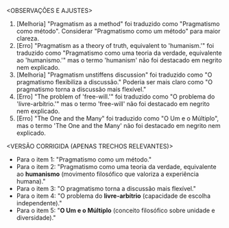 <OBSERVAÇÕES E AJUSTES>
1. [Melhoria] "Pragmatism as a method" foi traduzido como "Pragmatismo como método". Considerar "Pragmatismo como um método" para maior clareza.
2. [Erro] "Pragmatism as a theory of truth, equivalent to 'humanism.'" foi traduzido como "Pragmatismo como uma teoria da verdade, equivalente ao 'humanismo.'" mas o termo 'humanism' não foi destacado em negrito nem explicado.
3. [Melhoria] "Pragmatism unstiffens discussion" foi traduzido como "O pragmatismo flexibiliza a discussão." Poderia ser mais claro como "O pragmatismo torna a discussão mais flexível."
4. [Erro] "The problem of 'free-will.'" foi traduzido como "O problema do 'livre-arbítrio.'" mas o termo 'free-will' não foi destacado em negrito nem explicado.
5. [Erro] "The One and the Many" foi traduzido como "O Um e o Múltiplo", mas o termo 'The One and the Many' não foi destacado em negrito nem explicado.

<VERSÃO CORRIGIDA (APENAS TRECHOS RELEVANTES)>
- Para o item 1: "Pragmatismo como um método."
- Para o item 2: "Pragmatismo como uma teoria da verdade, equivalente ao **humanismo** (movimento filosófico que valoriza a experiência humana)."
- Para o item 3: "O pragmatismo torna a discussão mais flexível."
- Para o item 4: "O problema do **livre-arbítrio** (capacidade de escolha independente)."
- Para o item 5: "**O Um e o Múltiplo** (conceito filosófico sobre unidade e diversidade)."
